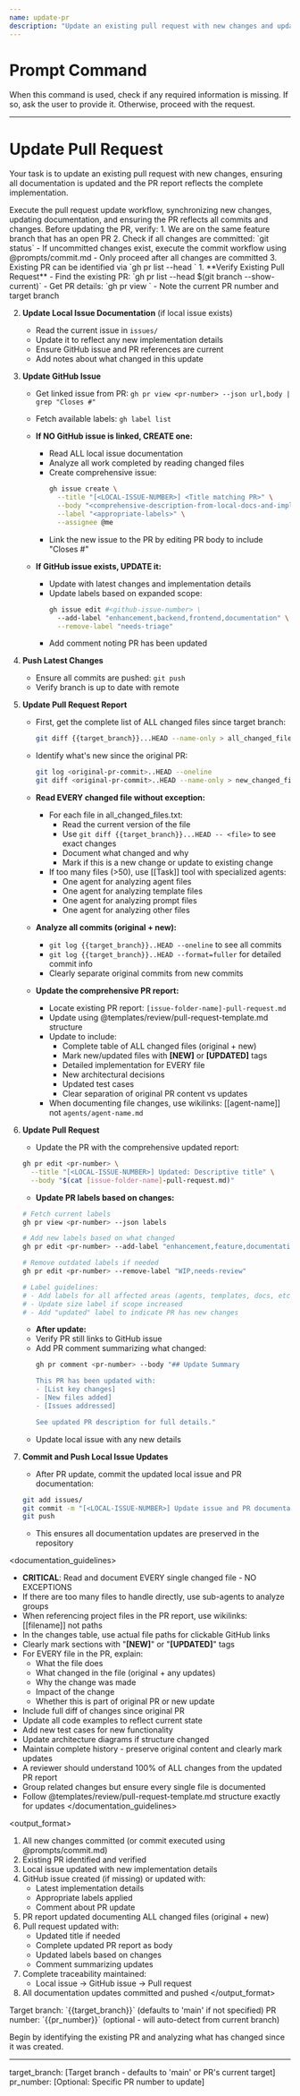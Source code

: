 ```yaml
---
name: update-pr
description: "Update an existing pull request with new changes and updated documentation"
---
```

# Prompt Command

When this command is used, check if any required information is missing. If so, ask the user to provide it. Otherwise, proceed with the request.

---

# Update Pull Request

Your task is to update an existing pull request with new changes, ensuring all documentation is updated and the PR report reflects the complete implementation.

<instruction>
Execute the pull request update workflow, synchronizing new changes, updating documentation, and ensuring the PR reflects all commits and changes.
</instruction>

<prerequisites>
Before updating the PR, verify:
1. We are on the same feature branch that has an open PR
2. Check if all changes are committed: `git status`
   - If uncommitted changes exist, execute the commit workflow using @prompts/commit.md
   - Only proceed after all changes are committed
3. Existing PR can be identified via `gh pr list --head <current-branch>`
</prerequisites>

<process>
1. **Verify Existing Pull Request**
   - Find the existing PR: `gh pr list --head $(git branch --show-current)`
   - Get PR details: `gh pr view <pr-number>`
   - Note the current PR number and target branch

2. **Update Local Issue Documentation** (if local issue exists)
   - Read the current issue in `issues/`
   - Update it to reflect any new implementation details
   - Ensure GitHub issue and PR references are current
   - Add notes about what changed in this update

3. **Update GitHub Issue** 
   - Get linked issue from PR: `gh pr view <pr-number> --json url,body | grep "Closes #"`
   - Fetch available labels: `gh label list`
   
   - **If NO GitHub issue is linked, CREATE one:**
     - Read ALL local issue documentation
     - Analyze all work completed by reading changed files
     - Create comprehensive issue:
       ```bash
       gh issue create \
         --title "[<LOCAL-ISSUE-NUMBER>] <Title matching PR>" \
         --body "<comprehensive-description-from-local-docs-and-implementation>" \
         --label "<appropriate-labels>" \
         --assignee @me
       ```
     - Link the new issue to the PR by editing PR body to include "Closes #<issue-number>"
   
   - **If GitHub issue exists, UPDATE it:**
     - Update with latest changes and implementation details
     - Update labels based on expanded scope:
       ```bash
       gh issue edit #<github-issue-number> \
         --add-label "enhancement,backend,frontend,documentation" \
         --remove-label "needs-triage"
       ```
     - Add comment noting PR has been updated

4. **Push Latest Changes**
   - Ensure all commits are pushed: `git push`
   - Verify branch is up to date with remote

5. **Update Pull Request Report**
   - First, get the complete list of ALL changed files since target branch:
     ```bash
     git diff {{target_branch}}...HEAD --name-only > all_changed_files.txt
     ```
   - Identify what's new since the original PR:
     ```bash
     git log <original-pr-commit>..HEAD --oneline
     git diff <original-pr-commit>..HEAD --name-only > new_changed_files.txt
     ```
   
   - **Read EVERY changed file without exception:**
     - For each file in all_changed_files.txt:
       - Read the current version of the file
       - Use `git diff {{target_branch}}...HEAD -- <file>` to see exact changes
       - Document what changed and why
       - Mark if this is a new change or update to existing change
     - If too many files (>50), use [[Task]] tool with specialized agents:
       - One agent for analyzing agent files
       - One agent for analyzing template files  
       - One agent for analyzing prompt files
       - One agent for analyzing other files
   
   - **Analyze all commits (original + new):**
     - `git log {{target_branch}}..HEAD --oneline` to see all commits
     - `git log {{target_branch}}..HEAD --format=fuller` for detailed commit info
     - Clearly separate original commits from new commits
   
   - **Update the comprehensive PR report:**
     - Locate existing PR report: `[issue-folder-name]-pull-request.md`
     - Update using @templates/review/pull-request-template.md structure
     - Update to include:
       - Complete table of ALL changed files (original + new)
       - Mark new/updated files with **[NEW]** or **[UPDATED]** tags
       - Detailed implementation for EVERY file
       - New architectural decisions
       - Updated test cases
       - Clear separation of original PR content vs updates
     - When documenting file changes, use wikilinks: [[agent-name]] not `agents/agent-name.md`

6. **Update Pull Request**
   - Update the PR with the comprehensive updated report:
   ```bash
   gh pr edit <pr-number> \
     --title "[<LOCAL-ISSUE-NUMBER>] Updated: Descriptive title" \
     --body "$(cat [issue-folder-name]-pull-request.md)"
   ```
   
   - **Update PR labels based on changes:**
   ```bash
   # Fetch current labels
   gh pr view <pr-number> --json labels
   
   # Add new labels based on what changed
   gh pr edit <pr-number> --add-label "enhancement,feature,documentation"
   
   # Remove outdated labels if needed
   gh pr edit <pr-number> --remove-label "WIP,needs-review"
   
   # Label guidelines:
   # - Add labels for all affected areas (agents, templates, docs, etc.)
   # - Update size label if scope increased
   # - Add "updated" label to indicate PR has new changes
   ```
   
   - **After update:**
   - Verify PR still links to GitHub issue
   - Add PR comment summarizing what changed:
     ```bash
     gh pr comment <pr-number> --body "## Update Summary
     
     This PR has been updated with:
     - [List key changes]
     - [New files added]
     - [Issues addressed]
     
     See updated PR description for full details."
     ```
   - Update local issue with any new details

7. **Commit and Push Local Issue Updates**
   - After PR update, commit the updated local issue and PR documentation:
   ```bash
   git add issues/
   git commit -m "[<LOCAL-ISSUE-NUMBER>] Update issue and PR documentation for PR #<pr-number>"
   git push
   ```
   - This ensures all documentation updates are preserved in the repository
</process>

<documentation_guidelines>
- **CRITICAL**: Read and document EVERY single changed file - NO EXCEPTIONS
- If there are too many files to handle directly, use sub-agents to analyze groups
- When referencing project files in the PR report, use wikilinks: [[filename]] not paths
- In the changes table, use actual file paths for clickable GitHub links
- Clearly mark sections with "**[NEW]**" or "**[UPDATED]**" tags
- For EVERY file in the PR, explain:
  - What the file does
  - What changed in the file (original + any updates)
  - Why the change was made
  - Impact of the change
  - Whether this is part of original PR or new update
- Include full diff of changes since original PR
- Update all code examples to reflect current state
- Add new test cases for new functionality
- Update architecture diagrams if structure changed
- Maintain complete history - preserve original content and clearly mark updates
- A reviewer should understand 100% of ALL changes from the updated PR report
- Group related changes but ensure every single file is documented
- Follow @templates/review/pull-request-template.md structure exactly for updates
</documentation_guidelines>

<output_format>
1. All new changes committed (or commit executed using @prompts/commit.md)
2. Existing PR identified and verified
3. Local issue updated with new implementation details
4. GitHub issue created (if missing) or updated with:
   - Latest implementation details
   - Appropriate labels applied
   - Comment about PR update
5. PR report updated documenting ALL changed files (original + new)
6. Pull request updated with:
   - Updated title if needed
   - Complete updated PR report as body
   - Updated labels based on changes
   - Comment summarizing updates
7. Complete traceability maintained:
   - Local issue → GitHub issue → Pull request
8. All documentation updates committed and pushed
</output_format>

<requirements>
Target branch: `{{target_branch}}` (defaults to 'main' if not specified)
PR number: `{{pr_number}}` (optional - will auto-detect from current branch)
</requirements>

Begin by identifying the existing PR and analyzing what has changed since it was created.

---
target_branch: [Target branch - defaults to 'main' or PR's current target]
pr_number: [Optional: Specific PR number to update]
